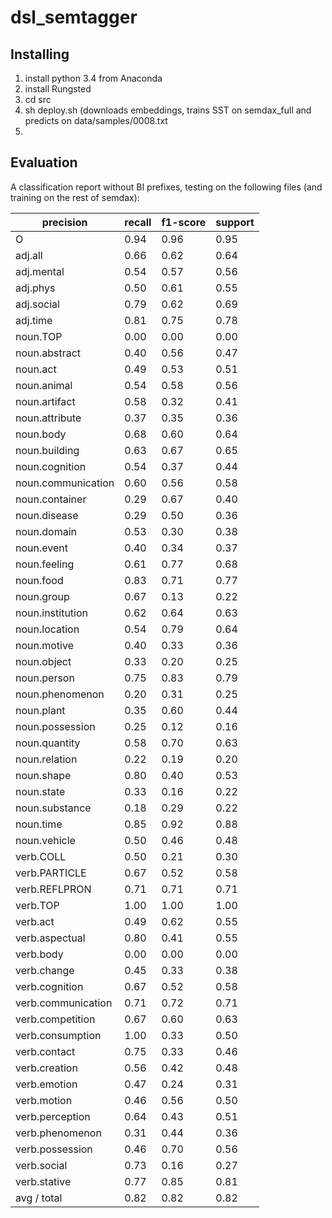 # dsl_semtagger
## Installing
1. install python 3.4 from Anaconda
2. install Rungsted 
3. cd src
4. sh deploy.sh (downloads embeddings, trains SST on semdax_full and predicts on data/samples/0008.txt
5. 

## Evaluation
A classification report without BI prefixes, testing on the following files (and training on the rest of semdax):

| precision| recall| f1-score| support|
|---|---|---|---|
| O| 0.94| 0.96| 0.95| 9179|
| adj.all| 0.66| 0.62| 0.64| 294|
| adj.mental| 0.54| 0.57| 0.56| 68|
| adj.phys| 0.50| 0.61| 0.55| 114|
| adj.social| 0.79| 0.62| 0.69| 99|
| adj.time| 0.81| 0.75| 0.78| 97|
| noun.TOP| 0.00| 0.00| 0.00| 1|
|noun.abstract| 0.40| 0.56| 0.47| 106|
| noun.act| 0.49| 0.53| 0.51| 137|
|noun.animal| 0.54| 0.58| 0.56| 12|
|noun.artifact| 0.58| 0.32| 0.41| 292|
|noun.attribute| 0.37| 0.35| 0.36| 37|
| noun.body| 0.68| 0.60| 0.64| 53|
|noun.building| 0.63| 0.67| 0.65| 73|
|noun.cognition| 0.54| 0.37| 0.44| 112|
|noun.communication| 0.60| 0.56| 0.58| 508|
|noun.container| 0.29| 0.67| 0.40| 3|
|noun.disease| 0.29| 0.50| 0.36| 4|
|noun.domain| 0.53| 0.30| 0.38| 27|
| noun.event| 0.40| 0.34| 0.37| 50|
|noun.feeling| 0.61| 0.77| 0.68| 26|
| noun.food| 0.83| 0.71| 0.77| 35|
| noun.group| 0.67| 0.13| 0.22| 15|
|noun.institution| 0.62| 0.64| 0.63| 180|
|noun.location| 0.54| 0.79| 0.64| 106|
|noun.motive| 0.40| 0.33| 0.36| 6|
|noun.object| 0.33| 0.20| 0.25| 15|
|noun.person| 0.75| 0.83| 0.79| 803|
|noun.phenomenon| 0.20| 0.31| 0.25| 29|
| noun.plant| 0.35| 0.60| 0.44| 10|
|noun.possession| 0.25| 0.12| 0.16| 17|
|noun.quantity| 0.58| 0.70| 0.63| 74|
|noun.relation| 0.22| 0.19| 0.20| 27|
| noun.shape| 0.80| 0.40| 0.53| 10|
| noun.state| 0.33| 0.16| 0.22| 37|
|noun.substance| 0.18| 0.29| 0.22| 7|
| noun.time| 0.85| 0.92| 0.88| 226|
|noun.vehicle| 0.50| 0.46| 0.48| 26|
| verb.COLL| 0.50| 0.21| 0.30| 205|
|verb.PARTICLE| 0.67| 0.52| 0.58| 93|
|verb.REFLPRON| 0.71| 0.71| 0.71| 38|
| verb.TOP| 1.00| 1.00| 1.00| 1|
| verb.act| 0.49| 0.62| 0.55| 206|
|verb.aspectual| 0.80| 0.41| 0.55| 29|
| verb.body| 0.00| 0.00| 0.00| 5|
|verb.change| 0.45| 0.33| 0.38| 82|
|verb.cognition| 0.67| 0.52| 0.58| 214|
|verb.communication| 0.71| 0.72| 0.71| 227|
|verb.competition| 0.67| 0.60| 0.63| 10|
|verb.consumption| 1.00| 0.33| 0.50| 9|
|verb.contact| 0.75| 0.33| 0.46| 9|
|verb.creation| 0.56| 0.42| 0.48| 33|
|verb.emotion| 0.47| 0.24| 0.31| 93|
|verb.motion| 0.46| 0.56| 0.50| 95|
|verb.perception| 0.64| 0.43| 0.51| 49|
|verb.phenomenon| 0.31| 0.44| 0.36| 61|
|verb.possession| 0.46| 0.70| 0.56| 93|
|verb.social| 0.73| 0.16| 0.27| 68|
|verb.stative| 0.77| 0.85| 0.81| 481|
|avg / total| 0.82| 0.82| 0.82| 15016|
